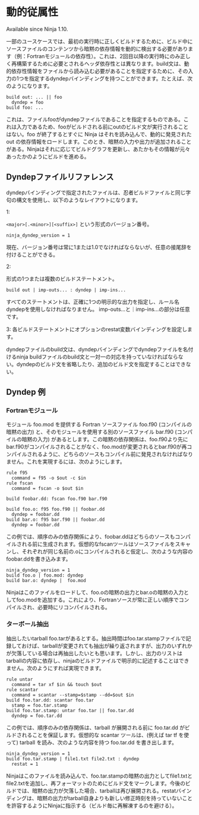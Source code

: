 # 動的従属性

Available since Ninja 1.10.

一部のユースケースでは、最初の実行時に正しくビルドするために、ビルド中にソースファイルのコンテンツから暗黙の依存情報を動的に検出する必要があります（例：Fortranモジュールの依存性）。これは、2回目以降の実行時にのみ正しく再構築するために必要とされるヘッダ依存性とは異なります。build文は、動的依存性情報をファイルから読み込む必要があることを指定するために、その入力の1つを指定するdyndepバインディングを持つことができます。たとえば、次のようになります。

```
build out: ... || foo
  dyndep = foo
build foo: ...
```

これは、ファイルfooがdyndepファイルであることを指定するものである。これは入力であるため、fooがビルドされる前にoutのビルド文が実行されることはない。foo が終了するとすぐに Ninja はそれを読み込んで、動的に発見された out の依存情報をロードします。このとき、暗黙の入力や出力が追加されることがある。Ninjaはそれに応じてビルドグラフを更新し、あたかもその情報が元々あったかのようにビルドを進める。

## Dyndepファイルリファレンス

dyndepバインディングで指定されたファイルは、忍者ビルドファイルと同じ字句の構文を使用し、以下のようなレイアウトになります。

1:

`<major>[.<minor>][<suffix>]` という形式のバージョン番号。 

```
ninja_dyndep_version = 1
```

現在、バージョン番号は常に1または1.0でなければならないが、任意の接尾辞を付けることができる。

2:

形式の1つまたは複数のビルドステートメント。

```
build out | imp-outs... : dyndep | imp-ins...
```

すべてのステートメントは、正確に1つの明示的な出力を指定し、ルール名dyndepを使用しなければなりません。 imp-outs...と｜imp-ins...の部分は任意です。

3:
各ビルドステートメントにオプションのrestat変数バインディングを設定します。

dyndepファイルのbuild文は、dyndepバインディングでdyndepファイルを名付けるninja buildファイルのbuild文と一対一の対応を持っていなければならない。dyndepのビルド文を省略したり、追加のビルド文を指定することはできない。

## Dyndep 例

### Fortranモジュール

モジュール foo.mod を提供する Fortran ソースファイル foo.f90 (コンパイルの暗黙の出力) と、そのモジュールを使用する別のソースファイル bar.f90 (コンパイルの暗黙の入力) があるとします。この暗黙の依存関係は、foo.f90より先にbar.f90がコンパイルされることがなく、foo.modが変更されるとbar.f90が再コンパイルされるように、どちらのソースもコンパイル前に発見されなければなりません。これを実現するには、次のようにします。

```
rule f95
  command = f95 -o $out -c $in
rule fscan
  command = fscan -o $out $in

build foobar.dd: fscan foo.f90 bar.f90

build foo.o: f95 foo.f90 || foobar.dd
  dyndep = foobar.dd
build bar.o: f95 bar.f90 || foobar.dd
  dyndep = foobar.dd
```

この例では、順序のみの依存関係により、foobar.ddはどちらのソースもコンパイルされる前に生成されます。仮想的なfscanツールはソースファイルをスキャンし、それぞれが同じ名前の.oにコンパイルされると仮定し、次のような内容のfoobar.ddを書き込みます。

```
ninja_dyndep_version = 1
build foo.o | foo.mod: dyndep
build bar.o: dyndep |  foo.mod
```

Ninjaはこのファイルをロードして、foo.oの暗黙の出力とbar.oの暗黙の入力としてfoo.modを追加する。これにより、Fortranソースが常に正しい順序でコンパイルされ、必要時にリコンパイルされる。

### ターボール抽出

抽出したいtarball foo.tarがあるとする。抽出時間はfoo.tar.stampファイルで記録しておけば、tarballが変更されても抽出が繰り返されますが、出力のいずれかが欠落している場合は再抽出したいとも思います。しかし、出力のリストはtarballの内容に依存し、ninjaのビルドファイルで明示的に記述することはできません。次のようにすれば実現できます。

```
rule untar
  command = tar xf $in && touch $out
rule scantar
  command = scantar --stamp=$stamp --dd=$out $in
build foo.tar.dd: scantar foo.tar
  stamp = foo.tar.stamp
build foo.tar.stamp: untar foo.tar || foo.tar.dd
  dyndep = foo.tar.dd
```

この例では、順序のみの依存関係は、tarball が展開される前に foo.tar.dd がビルドされることを保証します。仮想的な scantar ツールは、(例えば tar tf を使って) tarball を読み、次のような内容を持つ foo.tar.dd を書き出します。

```
ninja_dyndep_version = 1
build foo.tar.stamp | file1.txt file2.txt : dyndep
  restat = 1
```

Ninjaはこのファイルを読み込んで、foo.tar.stampの暗黙の出力としてfile1.txtとfile2.txtを追加し、再フォーマットのためにビルド文をマークします。今後のビルドでは、暗黙の出力が欠落した場合、tarballは再び展開される。restatバインディングは、暗黙の出力がtarball自身よりも新しい修正時刻を持っていないことを許容するようにNinjaに指示する（ビルド毎に再解凍するのを避ける）。
